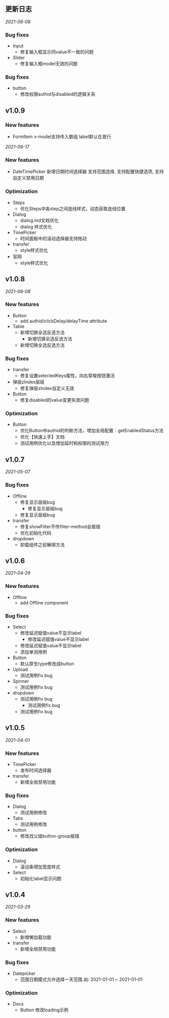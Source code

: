## 更新日志

*2021-06-08*

### Bug fixes

* Input
  * 修复输入框显示同value不一致的问题
* Slider
  * 修复输入框model无效的问题

### Bug fixes

* button
  * 修改权限authid与disabled的逻辑关系

## v1.0.9

### New features

* FormItem
    v-model支持传入数组
    label默认在首行

*2021-06-17*

### New features

* DateTimePicker
    新增日期时间选择器
    支持范围选择, 支持配置快捷选项, 支持自定义禁用日期

### Optimization

* Steps
  * 优化Steps中各step之间连线样式，动态获取连线位置
* Dialog
  * dialog.md文档优化
  * dialog 样式优化
* TimePicker
  * 时间面板中的滚动选择器支持拖动
* transfer
  * style样式优化
* 官网
  * style样式优化

## v1.0.8

*2021-06-08*

### New features

* Button
  * add authid/clickDelay/delayTime attribute
* Table
  * 新增切换全选反选方法
    * 新增切换全选反选方法
  * 新增切换全选反选方法

### Bug fixes

* transfer
  * 修复设置selectedKeys属性，向右穿梭按钮激活
* 弹层zIndex层级
  * 修复弹层zIndex自定义无效
* Button
  * 修复disabled的value变更失效问题

### Optimization

* Button
  * 优化Button中authid的判断方法，增加全局配置：getEnabledStatus方法
  * 优化【快速上手】文档
  * 测试用例优化以及增加延时和权限的测试用力

## v1.0.7

*2021-05-07*

### Bug fixes

* Offline
  * 修复显示层级bug
    * 修复显示层级bug
  * 修复显示层级bug
* transfer
  * 修复showFilter不传filter-method会报错
  * 优化初始化代码
* dropdown
  * 卸载组件之前解绑方法

## v1.0.6

*2021-04-29*

### New features

* Offline
  * add Offline component

### Bug fixes

* Select
  * 修改延迟赋值value不显示label
    * 修改延迟赋值value不显示label
  * 修改延迟赋值value不显示label
  * 添加单测用例
* Button
  * 默认原生type修改成button
* Upload
  * 测试用例fix bug
* Spinner
  * 测试用例fix bug
* dropdown
  * 测试用例fix bug
    * 测试用例fix bug
  * 测试用例fix bug

## v1.0.5

*2021-04-01*

### New features

* TimePicker
  * 发布时间选择器
* transfer
  * 新增全局禁用功能

### Bug fixes

* Dialog
  * 测试用例修改
* Tabs
  * 测试用例修改
* button
  * 修改找父级button-group报错

### Optimization

* Dialog
  * 滚动条增加宽度样式
* Select
  * 初始化label显示问题

## v1.0.4

*2021-03-29*

### New features

* Select
  * 新增懒加载功能
* transfer
  * 新增全局禁用功能

### Bug fixes

* Datepicker
  * 范围日期模式允许选择一天范围.如: 2021-01-01 ~ 2021-01-01

### Optimization

* Docs
  * Button 修改loading示例
